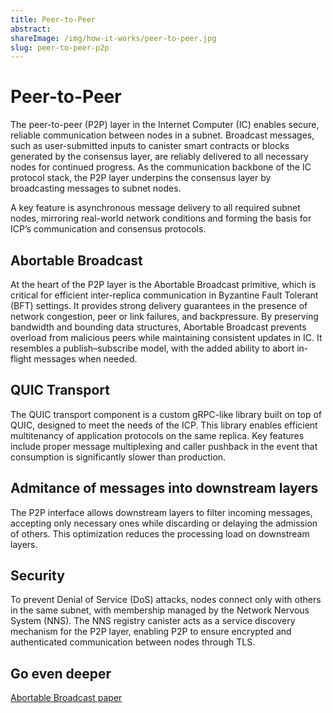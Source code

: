 ```yaml
---
title: Peer-to-Peer
abstract:
shareImage: /img/how-it-works/peer-to-peer.jpg
slug: peer-to-peer-p2p
---
```


# Peer-to-Peer

The peer-to-peer (P2P) layer in the Internet Computer (IC) enables secure, reliable communication between nodes in a subnet. Broadcast messages, such as user-submitted inputs to canister smart contracts or blocks generated by the consensus layer, are reliably delivered to all necessary nodes for continued progress. As the communication backbone of the IC protocol stack, the P2P layer underpins the consensus layer by broadcasting messages to subnet nodes.

A key feature is asynchronous message delivery to all required subnet nodes, mirroring real-world network conditions and forming the basis for ICP’s communication and consensus protocols.

## Abortable Broadcast

At the heart of the P2P layer is the Abortable Broadcast primitive, which is critical for efficient inter-replica communication in Byzantine Fault Tolerant (BFT) settings. It provides strong delivery guarantees in the presence of network congestion, peer or link failures, and backpressure. By preserving bandwidth and bounding data structures, Abortable Broadcast prevents overload from malicious peers while maintaining consistent updates in IC. It resembles a publish–subscribe model, with the added ability to abort in-flight messages when needed.

## QUIC Transport

The QUIC transport component is a custom gRPC-like library built on top of QUIC, designed to meet the needs of the ICP. This library enables efficient multitenancy of application protocols on the same replica. Key features include proper message multiplexing and caller pushback in the event that consumption is significantly slower than production.

## Admitance of messages into downstream layers

The P2P interface allows downstream layers to filter incoming messages, accepting only necessary ones while discarding or delaying the admission of others. This optimization reduces the processing load on downstream layers.

## Security

To prevent Denial of Service (DoS) attacks, nodes connect only with others in the same subnet, with membership managed by the Network Nervous System (NNS). The NNS registry canister acts as a service discovery mechanism for the P2P layer, enabling P2P to ensure encrypted and authenticated communication between nodes through TLS.

## Go even deeper

[Abortable Broadcast paper](<https://arxiv.org/abs/2410.22080>)


